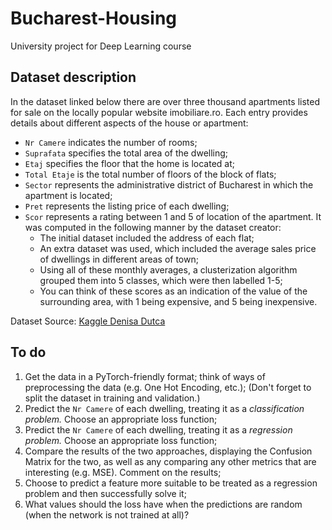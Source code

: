 # Bucharest-Housing
University project for Deep Learning course

## Dataset description
In the dataset linked below there are over three thousand apartments listed for sale on the locally popular website imobiliare.ro. Each entry provides details about different aspects of the house or apartment:
* `Nr Camere` indicates the number of rooms;
* `Suprafata` specifies the total area of the dwelling;
* `Etaj` specifies the floor that the home is located at;
* `Total Etaje` is the total number of floors of the block of flats;
* `Sector` represents the administrative district of Bucharest in which the apartment is located;
* `Pret` represents the listing price of each dwelling;
* `Scor` represents a rating between 1 and 5 of location of the apartment. It was computed in the following manner by the dataset creator:
  * The initial dataset included the address of each flat;
  * An extra dataset was used, which included the average sales price of dwellings in different areas of town;
  * Using all of these monthly averages, a clusterization algorithm grouped them into 5 classes, which were then labelled 1-5;
  * You can think of these scores as an indication of the value of the surrounding area, with 1 being expensive, and 5 being inexpensive.<br />

Dataset Source: [Kaggle Denisa Dutca](https://www.kaggle.com/denisadutca/bucharest-house-price-dataset/kernels)

## To do
1. Get the data in a PyTorch-friendly format; think of ways of preprocessing the data (e.g. One Hot Encoding, etc.); (Don't forget to split the dataset in training and validation.)
2. Predict the `Nr Camere` of each dwelling, treating it as a _classification problem._ Choose an appropriate loss function;
3. Predict the `Nr Camere` of each dwelling, treating it as a _regression problem._ Choose an appropriate loss function;
4. Compare the results of the two approaches, displaying the Confusion Matrix for the two, as well as any comparing any other metrics that are interesting (e.g. MSE). Comment on the results;
5. Choose to predict a feature more suitable to be treated as a regression problem and then successfully solve it;
6. What values should the loss have when the predictions are random (when the network is not trained at all)?
